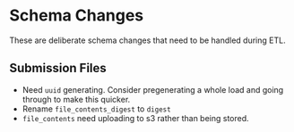 # Schema Changes

These are deliberate schema changes that need to be handled during ETL.

## Submission Files

- Need `uuid` generating. Consider pregenerating a whole load and going through to make this quicker.
- Rename `file_contents_digest` to `digest`
- `file_contents` need uploading to s3 rather than being stored.
